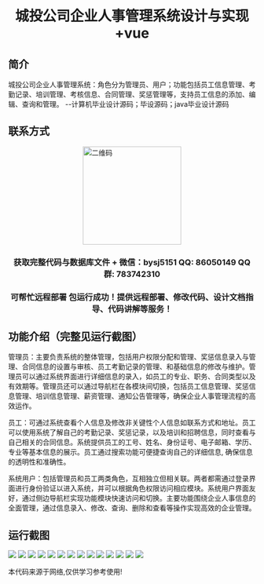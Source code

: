 <p><h1 align="center">城投公司企业人事管理系统设计与实现+vue</h1></p>

## 简介
城投公司企业人事管理系统：角色分为管理员、用户；功能包括员工信息管理、考勤记录、培训管理、考核信息、合同管理、奖惩管理等，支持员工信息的添加、编辑、查询和管理。    --计算机毕业设计源码；毕设源码；java毕业设计源码


## 联系方式
<img src="https://bs-1329754181.cos.ap-shanghai.myqcloud.com/wx.jpg" alt="二维码" style="display: block; margin: 0 auto;" width="200px">
<p><h3 align="center">获取完整代码与数据库文件 + 微信：bysj5151 QQ: 86050149 QQ群: 783742310</h3></p>
<p><h3 align="center">可帮忙远程部署 包运行成功！提供远程部署、修改代码、设计文档指导、代码讲解等服务！</h3></p>

## 功能介绍（完整见运行截图）
管理员：主要负责系统的整体管理，包括用户权限分配和管理、奖惩信息录入与管理、合同信息的设置与审核、员工考勤记录的管理、和基础信息的修改与维护。管理员可以通过系统界面进行详细信息的录入，如员工的专业、职务、合同类型以及有效期等。管理员还可以通过导航栏在各模块间切换，包括员工信息管理、奖惩信息管理、培训信息管理、薪资管理、通知公告管理等，确保企业人事管理流程的高效运作。

员工：可通过系统查看个人信息及修改非关键性个人信息如联系方式和地址。员工可以使用系统了解自己的考勤记录、奖惩记录，以及培训和招聘信息，同时查看与自己相关的合同信息。系统提供员工的工号、姓名、身份证号、电子邮箱、学历、专业等基本信息的展示。员工通过搜索功能可便捷查询自己的详细信息, 确保信息的透明性和准确性。

系统用户：包括管理员和员工两类角色，互相独立但相关联。两者都需通过登录界面进行身份验证以进入系统，并可以根据角色权限访问相应模块。系统用户界面友好，通过侧边导航栏实现功能模块快速访问和切换。主要功能围绕企业人事信息的全面管理，通过信息录入、修改、查询、删除和查看等操作实现高效的企业管理。


## 运行截图
![](https://bs-1329754181.cos.ap-shanghai.myqcloud.com/ssm/CityInvestmentCompanyHumanResourcesManagementSystem/img/001.jpg)
![](https://bs-1329754181.cos.ap-shanghai.myqcloud.com/ssm/CityInvestmentCompanyHumanResourcesManagementSystem/img/002.jpg)
![](https://bs-1329754181.cos.ap-shanghai.myqcloud.com/ssm/CityInvestmentCompanyHumanResourcesManagementSystem/img/003.jpg)
![](https://bs-1329754181.cos.ap-shanghai.myqcloud.com/ssm/CityInvestmentCompanyHumanResourcesManagementSystem/img/004.jpg)
![](https://bs-1329754181.cos.ap-shanghai.myqcloud.com/ssm/CityInvestmentCompanyHumanResourcesManagementSystem/img/005.jpg)
![](https://bs-1329754181.cos.ap-shanghai.myqcloud.com/ssm/CityInvestmentCompanyHumanResourcesManagementSystem/img/006.jpg)
![](https://bs-1329754181.cos.ap-shanghai.myqcloud.com/ssm/CityInvestmentCompanyHumanResourcesManagementSystem/img/007.jpg)
![](https://bs-1329754181.cos.ap-shanghai.myqcloud.com/ssm/CityInvestmentCompanyHumanResourcesManagementSystem/img/008.jpg)
![](https://bs-1329754181.cos.ap-shanghai.myqcloud.com/ssm/CityInvestmentCompanyHumanResourcesManagementSystem/img/009.jpg)
![](https://bs-1329754181.cos.ap-shanghai.myqcloud.com/ssm/CityInvestmentCompanyHumanResourcesManagementSystem/img/010.jpg)
![](https://bs-1329754181.cos.ap-shanghai.myqcloud.com/ssm/CityInvestmentCompanyHumanResourcesManagementSystem/img/011.jpg)
![](https://bs-1329754181.cos.ap-shanghai.myqcloud.com/ssm/CityInvestmentCompanyHumanResourcesManagementSystem/img/012.jpg)
![](https://bs-1329754181.cos.ap-shanghai.myqcloud.com/ssm/CityInvestmentCompanyHumanResourcesManagementSystem/img/013.jpg)
![](https://bs-1329754181.cos.ap-shanghai.myqcloud.com/ssm/CityInvestmentCompanyHumanResourcesManagementSystem/img/014.jpg)

<p>本代码来源于网络,仅供学习参考使用!</p>
